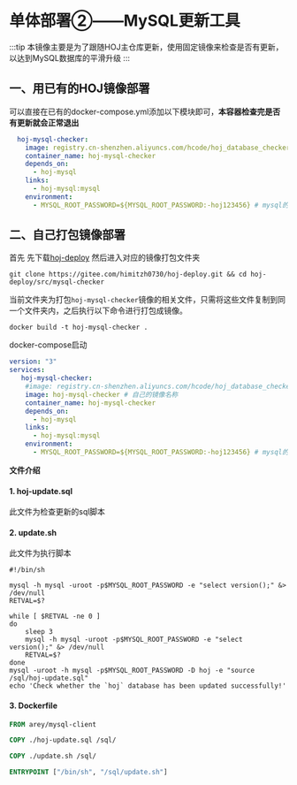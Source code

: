 # 单体部署②——MySQL更新工具

:::tip
本镜像主要是为了跟随HOJ主仓库更新，使用固定镜像来检查是否有更新，以达到MySQL数据库的平滑升级
:::
## 一、用已有的HOJ镜像部署

可以直接在已有的docker-compose.yml添加以下模块即可，**本容器检查完是否有更新就会正常退出**

```yaml
  hoj-mysql-checker:
    image: registry.cn-shenzhen.aliyuncs.com/hcode/hoj_database_checker
    container_name: hoj-mysql-checker
    depends_on:
      - hoj-mysql
    links:
      - hoj-mysql:mysql
    environment:
      - MYSQL_ROOT_PASSWORD=${MYSQL_ROOT_PASSWORD:-hoj123456} # mysql的数据库密码
```

## 二、自己打包镜像部署

首先 先下载[hoj-deploy](https://gitee.com/himitzh0730/hoj-deploy/tree/master) 然后进入对应的镜像打包文件夹

```shell
git clone https://gitee.com/himitzh0730/hoj-deploy.git && cd hoj-deploy/src/mysql-checker
```

当前文件夹为打包`hoj-mysql-checker`镜像的相关文件，只需将这些文件复制到同一个文件夹内，之后执行以下命令进行打包成镜像。

```shell
docker build -t hoj-mysql-checker .
```

docker-compose启动

```yaml
version: "3"
services:
   hoj-mysql-checker:
    #image: registry.cn-shenzhen.aliyuncs.com/hcode/hoj_database_checker
    image: hoj-mysql-checker # 自己的镜像名称
    container_name: hoj-mysql-checker
    depends_on:
      - hoj-mysql
    links:
      - hoj-mysql:mysql
    environment:
      - MYSQL_ROOT_PASSWORD=${MYSQL_ROOT_PASSWORD:-hoj123456} # mysql的数据库密码
```



**文件介绍**

#### 1. hoj-update.sql

此文件为检查更新的sql脚本

#### 2. update.sh

此文件为执行脚本

```shell
#!/bin/sh

mysql -h mysql -uroot -p$MYSQL_ROOT_PASSWORD -e "select version();" &> /dev/null
RETVAL=$?

while [ $RETVAL -ne 0 ]
do
	sleep 3
	mysql -h mysql -uroot -p$MYSQL_ROOT_PASSWORD -e "select version();" &> /dev/null
	RETVAL=$?
done
mysql -uroot -h mysql -p$MYSQL_ROOT_PASSWORD -D hoj -e "source /sql/hoj-update.sql"
echo 'Check whether the `hoj` database has been updated successfully!' 
```

#### 3. Dockerfile

```dockerfile
FROM arey/mysql-client

COPY ./hoj-update.sql /sql/

COPY ./update.sh /sql/

ENTRYPOINT ["/bin/sh", "/sql/update.sh"]

```



